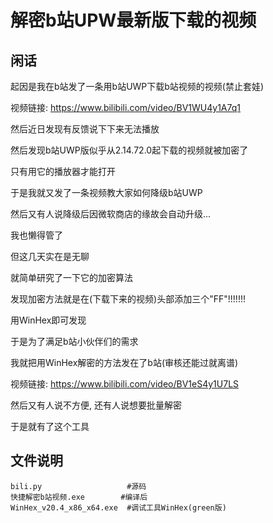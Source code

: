 # 解密b站UPW最新版下载的视频

## 闲话

起因是我在b站发了一条用b站UWP下载b站视频的视频(禁止套娃)  

视频链接: https://www.bilibili.com/video/BV1WU4y1A7q1  

然后近日发现有反馈说下下来无法播放  

然后发现b站UWP版似乎从2.14.72.0起下载的视频就被加密了  

只有用它的播放器才能打开  

于是我就又发了一条视频教大家如何降级b站UWP  

然后又有人说降级后因微软商店的缘故会自动升级... 

我也懒得管了  

但这几天实在是无聊

就简单研究了一下它的加密算法  

发现加密方法就是在(下载下来的视频)头部添加三个"FF"!!!!!!!  

用WinHex即可发现  

于是为了满足b站小伙伴们的需求  

我就把用WinHex解密的方法发在了b站(审核还能过就离谱)  

视频链接: https://www.bilibili.com/video/BV1eS4y1U7LS  

然后又有人说不方便, 还有人说想要批量解密  

于是就有了这个工具  

## 文件说明

```
bili.py                   #源码
快捷解密b站视频.exe        #编译后
WinHex_v20.4_x86_x64.exe  #调试工具WinHex(green版)
```
